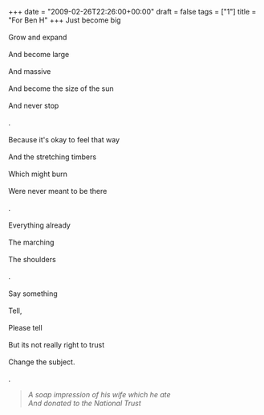 +++
date = "2009-02-26T22:26:00+00:00"
draft = false
tags = ["1"]
title = "For Ben H"
+++
Just become big<br/><br/>Grow and expand<br/><br/>And become large<br/><br/>And massive<br/><br/>And become the size of the sun<br/><br/>And never stop<br/><br/>.<br/><br/>Because it's okay to feel that way<br/><br/>And the stretching timbers<br/><br/>Which might burn<br/><br/>Were never meant to be there<br/><br/>.<br/><br/>Everything already<br/><br/>The marching<br/><br/>The shoulders<br/><br/>.<br/><br/>Say something<br/><br/>Tell,<br/><br/>Please tell<br/><br/>But its not really right to trust<br/><br/>Change the subject.<br/><br/>.<br/><blockquote><em>A soap impression of his wife which he ate<br/>And donated to the National Trust</em></blockquote><div class="blogger-post-footer"><img width='1' height='1' src='https://blogger.googleusercontent.com/tracker/5693059957647979680-3020781766356508737?l=cosmiccowbell.blogspot.com' alt='' /></div>